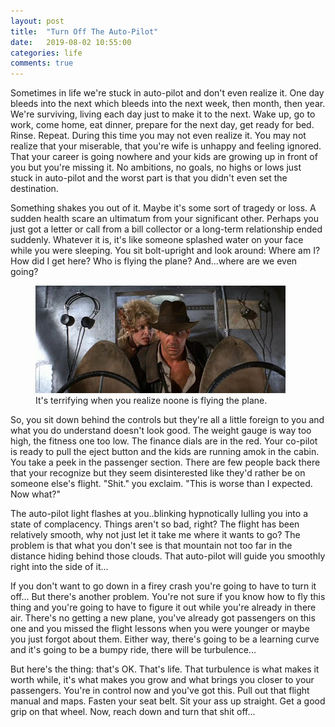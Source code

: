 ```yaml
---
layout: post
title:  "Turn Off The Auto-Pilot"
date:   2019-08-02 10:55:00
categories: life
comments: true
---
```


Sometimes in life we're stuck in auto-pilot and don't even realize it.  One day bleeds into the next which bleeds into the next week, then month, then year.  We're surviving, living each day just to make it to the next.  Wake up, go to work, come home, eat dinner, prepare for the next day, get ready for bed.  Rinse. Repeat.  During this time you may not even realize it.  You may not realize that your miserable, that you're wife is unhappy and feeling ignored.  That your career is going nowhere and your kids are growing up in front of you but you're missing it.  No ambitions, no goals, no highs or lows just stuck in auto-pilot and the worst part is that you didn't even set the destination.

Something shakes you out of it.  Maybe it's some sort of tragedy or loss.  A sudden health scare an ultimatum from your significant other.  Perhaps you just got a letter or call from a bill collector or a long-term relationship ended suddenly.  Whatever it is, it's like someone splashed water on your face while you were sleeping.  You sit bolt-upright and look around: Where am I?  How did I get here?  Who is flying the plane?  And...where are we even going?

<figure class="image">
	<img src="/images/auto-pilot-1.jpg" style="text-align:center"/>
	<figcaption>It's terrifying when you realize noone is flying the plane.</figcaption>
</figure>

So, you sit down behind the controls but they're all a little foreign to you and what you do understand doesn't look good.  The weight gauge is way too high, the fitness one too low.  The finance dials are in the red.  Your co-pilot is ready to pull the eject button and the kids are running amok in the cabin.   You take a peek in the passenger section.  There are few people back there that your recognize but they seem disinterested like they'd rather be on someone else's flight.  "Shit." you exclaim.  "This is worse than I expected. Now what?"

The auto-pilot light flashes at you..blinking hypnotically lulling you into a state of complacency.  Things aren't so bad, right?  The flight has been relatively smooth, why not just let it take me where it wants to go?  The problem is that what you don't see is that mountain not too far in the distance hiding behind those clouds.  That auto-pilot will guide you smoothly right into the side of it...

If you don't want to go down in a firey crash you're going to have to turn it off... But there's another problem.  You're not sure if you know how to fly this thing and you're going to have to figure it out while you're already in there air.  There's no getting a new plane, you've already got passengers on this one and you missed the flight lessons when you were younger or maybe you just forgot about them.  Either way, there's going to be a learning curve and it's going to be a bumpy ride, there will be turbulence... 

But here's the thing: that's OK.  That's life.  That turbulence is what makes it worth while, it's what makes you grow and what brings you closer to your passengers.  You're in control now and you've got this.  Pull out that flight manual and maps.  Fasten your seat belt.  Sit your ass up straight.  Get a good grip on that wheel.  Now, reach down and turn that shit off...
